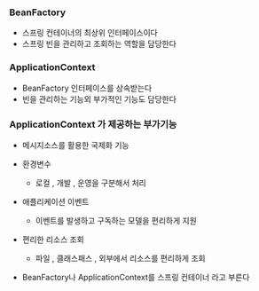 ### BeanFactory

- 스프링 컨테이너의 최상위 인터페이스이다
- 스프링 빈을 관리하고 조회하는 역할을 담당한다

### ApplicationContext

- BeanFactory 인터페이스를 상속받는다
- 빈을 관리하는 기능외 부가적인 기능도 담당한다

### ApplicationContext 가 제공하는 부가기능

- 메시지소스를 활용한 국제화 기능
- 환경변수
    - 로컬 , 개발 , 운영을 구분해서 처리
- 애플리케이션 이벤트
    - 이벤트를 발생하고 구독하는 모델을 편리하게 지원
- 편리한 리소스 조회
    - 파일 , 클래스패스 , 외부에서 리소스를 편리하게 조회
    

- BeanFactory나 ApplicationContext를 스프링 컨테이너 라고 부른다